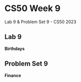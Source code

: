 # CS50 Week 9
Lab 9 &amp; Problem Set 9 - CS50 2023

## Lab 9
**Birthdays**

## Problem Set 9
**Finance**
